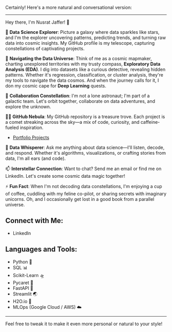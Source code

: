 Certainly! Here's a more natural and conversational version:

---

Hey there, I'm Nusrat Jaffer! 🚀

🌟 **Data Science Explorer**: Picture a galaxy where data sparkles like stars, and I'm the explorer uncovering patterns, predicting trends, and turning raw data into cosmic insights. My GitHub profile is my telescope, capturing constellations of captivating projects.

🌱 **Navigating the Data Universe**: Think of me as a cosmic mapmaker, charting unexplored territories with my trusty compass, **Exploratory Data Analysis (EDA)**. I dig into datasets like a curious detective, revealing hidden patterns. Whether it's regression, classification, or cluster analysis, they're my tools to navigate the data cosmos. And when the journey calls for it, I don my cosmic cape for **Deep Learning** quests.

👯 **Collaboration Constellation**: I'm not a lone astronaut; I'm part of a galactic team. Let's orbit together, collaborate on data adventures, and explore the unknown.

👨‍💻 **GitHub Nebula**: My GitHub repository is a treasure trove. Each project is a comet streaking across the sky—a mix of code, curiosity, and caffeine-fueled inspiration.
- [Portfolio Projects](https://gitfront.io/r/nusratjaffer/gY3nJS5qxDUd/Data-Science/)

💬 **Data Whisperer**: Ask me anything about data science—I'll listen, decode, and respond. Whether it's algorithms, visualizations, or crafting stories from data, I'm all ears (and code).

📫 **Interstellar Connection**: Want to chat? Send me an email or find me on LinkedIn. Let's create some cosmic data magic together!

⚡ **Fun Fact**: When I'm not decoding data constellations, I'm enjoying a cup of coffee, cuddling with my feline co-pilot, or sharing secrets with imaginary unicorns. Oh, and I occasionally get lost in a good book from a parallel universe.

## Connect with Me:
- LinkedIn

## Languages and Tools:
- Python 🌟
- SQL 📊
- Scikit-Learn 🛸
- Pycaret 🌌
- FastAPI 🌠
- Streamlit 🌏
- H2O.io 🌊
- MLOps (Google Cloud / AWS) ☁️

---

Feel free to tweak it to make it even more personal or natural to your style!
